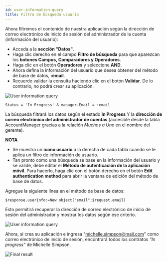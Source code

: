 ```yaml
---
id: user-information-query
title: Filtro de búsqueda usuario
---
```


Ahora filtremos el contenido de nuestra aplicación según la dirección de correo electrónico de inicio de sesión del administrador de la cuenta (información del usuario):

* Acceda a la **sección "Datos"**. 
* Haga clic derecho en el campo **Filtro de búsqueda** para que aparezcan los **botones Campos, Comparadores y Operadores**.
* Haga clic en el botón **Operadores** y seleccione **AND**.
* Ahora defina la información del usuario que desea obtener del método de base de datos, **:email**.
* Recuerde validar la consulta haciendo clic en el botón **Validar**. De lo contrario, no podrá crear su aplicación.

![User information query](assets/en/restricted-queries/user-information-query.png)

```4d
Status = 'In Progress' & manager.Email = :email 
```

La búsqueda filtrará los datos según el estado **In Progress** Y la **dirección de correo electrónico del administrador de cuentas** (accesible desde la tabla AccountManager gracias a la relación *Muchos a Uno* en el nombre del gerente).<div class = "tips"> 

**NOTA**

* Se muestra un **icono usuario** a la derecha de cada tabla cuando se le aplica un filtro de información de usuario.
* Tan pronto como una búsqueda se base en la información del usuario y se valide, debe editar el **Método de autenticación de la aplicación móvil**. Para hacerlo, haga clic con el botón derecho en el botón **Edit authentication method** para abrir la ventana de edición del método de base de datos.</div> 

Agregue la siguiente línea en el método de base de datos:

```4d
$response.userInfo:=New object("email";$request.email)
```

Esto permitirá recuperar la dirección de correo electrónico de inicio de sesión del administrador y mostrar los datos según ese criterio.

![User information query](assets/en/restricted-queries/database-method-user-information-query.png)

Ahora, si crea su aplicación e ingresa "michelle.simpson@mail.com" como correo electrónico de inicio de sesión, encontrará todos los contratos *"In progress"* de Michelle Simpson.

![Final result](assets/en/restricted-queries/restricted-queries-final-result.png)